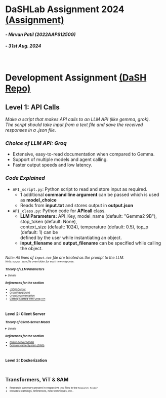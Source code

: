 # DaSHLab Assignment 2024 [(Assignment)](https://docs.google.com/document/d/1oK0p87q-WvWZB3XpIarPaVZF3DQUhFqfxLy2yW__mEg/pub?urp=gmail_link#h.39v2ctm6mmq)
#### _- Nirvan Patil (2022AAPS1250G)_
#### _- 31st Aug. 2024_
&nbsp;

# Development Assignment [(DaSH Repo)](https://github.com/DaSH-Lab-CSIS/DaSH-Lab-Assignment-2024/blob/main/DevelopmentAssignment/README.md)

## Level 1: API Calls
_Make a script that makes API calls to an LLM API (like gemma, grok). <br> The script should take input from a text file and save the received responses in a .json file._

### <b> <i> Choice of LLM API: **Groq** </b> </i>
* Extensive, easy-to-read documentation when compared to Gemma.
* Support of multiple models and agent calling.
* Faster output speeds and low latency.

   
### <b> <i> Code Explained </b> </i>
* `API_script.py`: Python script to read and store input as required.
  * 1 additional **command line argument** can be passed which is used as **model_choice**
  * Reads from **input.txt** and stores output in **output.json**
* `API_class.py`: Python code for **APIcall** class.
  * **LLM Parameters:** API_Key, model_name (default: "Gemma2 9B"), stop_token (default: None), <br>
    context_size (default: 1024), temperature (default: 0.5), top_p (default: 1) can be <br>
    defined by the user while instantiating an object.
  * **input_filename** and **output_filename** can be specified while calling the object.

<small> _Note: All lines of `input.txt` file are treated as the prompt to the LLM_. <small><br>
<small> _Note: `output.json` file overridden for each new response._ <small>


### <b> <i> Theory of LLM Parameters </b> </i>
<details>
   <summary> <i> Details </i> </summary>
   
   ##### Why Use top_p?
   * **Diversity in Output**: By adjusting top_p, you can control the diversity of the generated text.
   * Lower top_p values make the output more focused and repetitive, while higher values increasee <br>
     diversity but may introduce more randomness.
   ##### Temperature
   * [What is Temp Doing?](https://www.youtube.com/watch?v=YjVuJjmgclU)
     * Small Temp (say 0.5) -> initial logits: [2,1,0.5] -> logits/Temp = [4,2,1] => Clearly the bigger <br>
       probability got bigger by more margin.
     * Big t (say 2) -> [2,1,0.5] -> [1,0.5,0.25] => All probabilities got closer
   * The temperature parameter in large language models (LLMs) is a key hyperparameter that controls the <br>
     randomness or creativity of the model's outputs during text generation**. It affects how the model samples <br>
     from the probability distribution of possible next tokens.
   ##### Temp VS top_p
   * Temp -> Increases random sampling ( more Temp = less random )
   * top_p -> Restricts choices of model ( more top_p = more choices for sampling )
   ##### Stop token
   * stop = stop token corresponding to halting text generation
     
</details>

### <b> <i> References for the section </b> </i>
* [JSON Output](https://github.com/groq/groq-api-cookbook/blob/main/tutorials/json-mode-social-determinants-of-health/SDOH-Json-mode.ipynb)
* [Groq Playground](https://console.groq.com/playground)
* [Groq Documentation](https://console.groq.com/docs/quickstart)
* [Getting Started with Groq API](https://www.youtube.com/watch?v=S53BanCP14c)


&nbsp;

## Level 2: Client Server

### <b> <i> Theory of Client-Server Model </b> </i>
<details>
   <summary> <i> Details </i> </summary>

   #### Domain Name System (DNS)
   
   1. **Problem with IP Addresses:**
      - Every device connected to the internet is identified by a unique IP address, which is a numerical label like `192.168.1.1` for IPv4 or a more complex string like `2001:0db8:85a3:0000:0000:8a2e:0370:7334` 
        for IPv6.
      - However, remembering these numbers is not practical for most people. Imagine trying to remember the IP address for every website you visit!
   
   2. **Domain Names:**
      - To make things easier, domain names were introduced. Domain names are human-readable addresses like `www.google.com`, which are easier to remember and use.
      - Domain names are hierarchical and usually consist of a top-level domain (TLD) like `.com`, `.org`, or `.edu`, followed by a second-level domain (like `google` in `google.com`).
   
   3. **DNS as a Solution:**
      - The Domain Name System (DNS) acts as a translator or a phonebook for the internet.
      - When you type a domain name into your web browser, your computer requests a DNS server to find the IP address associated with that domain name.
   
   4. **How DNS Works:**
      - **DNS Query:** When you enter a domain name (e.g., `www.example.com`), your computer first checks its local DNS cache to see if it already knows the IP address. If not, it sends a DNS query to a DNS 
         resolver (usually provided by your ISP).
      - **DNS Resolver:** The resolver checks its cache. If it doesn't find the answer, it starts hierarchically querying other DNS servers, starting from the root DNS servers.
      - **Root, TLD, and Authoritative DNS Servers:**
        - **Root Servers:** Direct the resolver to the appropriate top-level domain (TLD) server.
        - **TLD Servers:** These direct the resolver to the authoritative DNS server for the specific domain (e.g., `example.com`).
        - **Authoritative DNS Server:** This server provides the actual IP address associated with the domain name.
      - **IP Address Returned:** Once the IP address is found, it's sent back to your computer, and your browser can then connect to the website using that IP address.
   
   5. **Dynamic IP Addresses:**
      - IP addresses can change, especially with dynamic IPs used by most ISPs. The DNS system is designed to handle this by allowing domain owners to update their DNS records with new IP addresses, ensuring 
        that users can still reach their websites.
   
   6. **Why DNS is Important:**
      - DNS makes the internet user-friendly by allowing us to use easy-to-remember domain names instead of complex IP addresses.
      - It also provides a level of abstraction, allowing websites to change servers or IP addresses without affecting the end-user experience.
   
   In summary, DNS is like the internet's directory service, translating human-readable domain names into machine-readable IP addresses, making it possible for us to access websites easily without needing to        remember numerical IP addresses.
   
</details>

### <b> <i> References for the section </i> </b>
* [Client-Server Model](https://www.geeksforgeeks.org/client-server-model/)
* [Domain Name System (DNS)](https://www.geeksforgeeks.org/domain-name-system-dns-in-application-layer/)


&nbsp;

## Level 3: Dockerization


&nbsp;
# Transformers, ViT & SAM 
* Research summary present in respective .md files in the `Research Folder`
* Includes learnings, references, new techniques, etc..


